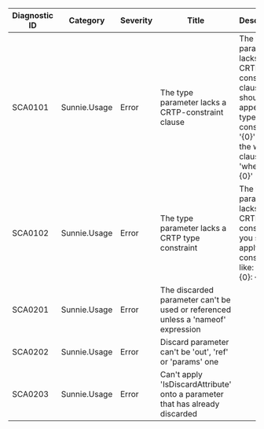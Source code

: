﻿| Diagnostic ID | Category     | Severity | Title                                                        | Description                                                  |
| ------------- | ------------ | -------- | ------------------------------------------------------------ | ------------------------------------------------------------ |
| SCA0101       | Sunnie.Usage | Error    | The type parameter lacks a CRTP-constraint clause            | The type parameter lacks a CRTP-constraint clause; you should append the type constraint '{0}' into the whole clause 'where {1} : {0}' |
| SCA0102       | Sunnie.Usage | Error    | The type parameter lacks a CRTP type constraint              | The type parameter lacks a CRTP type constraint; you should apply the constraint like: 'where {0}: {1}' |
| SCA0201       | Sunnie.Usage | Error    | The discarded parameter can't be used or referenced unless a 'nameof' expression |                                                              |
| SCA0202       | Sunnie.Usage | Error    | Discard parameter can't be 'out', 'ref' or 'params' one      |                                                              |
| SCA0203       | Sunnie.Usage | Error    | Can't apply 'IsDiscardAttribute' onto a parameter that has already discarded |                                                              |

